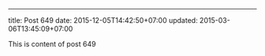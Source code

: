 ---
title: Post 649
date: 2015-12-05T14:42:50+07:00
updated: 2015-03-06T13:45:09+07:00

This is content of post 649